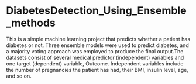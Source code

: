 # DiabetesDetection_Using_Ensemble_methods
This is a simple machine learning project that predicts whether a patient has diabetes or not. Three ensemble models were used to predict diabetes, and a majority voting approach was employed to produce the final output.The datasets consist of several medical predictor (independent) variables and one target (dependent) variable, Outcome. Independent variables include the number of pregnancies the patient has had, their BMI, insulin level, age, and so on.